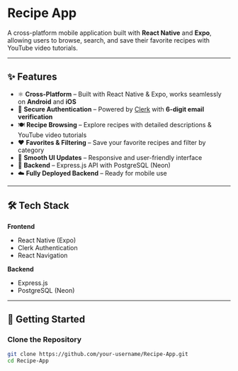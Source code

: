 #  Recipe App  

A cross-platform mobile application built with **React Native** and **Expo**, allowing users to browse, search, and save their favorite recipes with YouTube video tutorials.  

---

## ✨ Features  

- ⚛️ **Cross-Platform** – Built with React Native & Expo, works seamlessly on **Android** and **iOS**  
- 🔐 **Secure Authentication** – Powered by [Clerk](https://clerk.com) with **6-digit email verification**  
- 🍽️ **Recipe Browsing** – Explore recipes with detailed descriptions & YouTube video tutorials  
- ❤️ **Favorites & Filtering** – Save your favorite recipes and filter by category  
- 🔄 **Smooth UI Updates** – Responsive and user-friendly interface  
- 🧰 **Backend** – Express.js API with PostgreSQL (Neon)  
- ☁️ **Fully Deployed Backend** – Ready for mobile use  

---

## 🛠 Tech Stack  

**Frontend**  
- React Native (Expo)  
- Clerk Authentication  
- React Navigation  

**Backend**  
- Express.js  
- PostgreSQL (Neon)  

---

## 🚀 Getting Started  

### Clone the Repository  
```bash
git clone https://github.com/your-username/Recipe-App.git
cd Recipe-App
